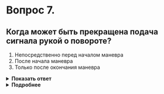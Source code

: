 # Вопрос 7.

## Когда может быть прекращена подача сигнала рукой о повороте?

1. Непосредственно перед началом маневра
2. После начала маневра
3. Только после окончания маневра

<details>
<summary><b>Показать ответ</b></summary>
Правильный ответ: 1
</details>
<details>
<summary><b>Подробнее</b></summary>
Подача сигнала рукой может быть закончена непосредственно перед выполнением маневра. 
При этом сигнал не должен вводить в заблуждение других участников движения.
(Пункт 8.2 ПДД)
</details>